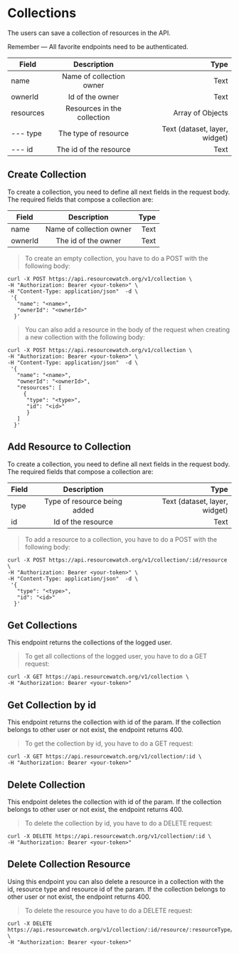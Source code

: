 # Collections

The users can save a collection of resources in the API.

<aside class="notice">
Remember — All favorite endpoints need to be authenticated.
</aside>


| Field             | Description                                                                     | Type
| ------------------|:-----------------------------------------:                                      | -----:
| name              | Name of collection owner                                                        | Text
| ownerId           | Id of the owner                                                                 | Text
| resources         | Resources in the collection                                                     | Array of Objects
| --- type          | The type of resource                                                            | Text (dataset, layer, widget)
| --- id            | The id of the resource                                                           | Text



## Create Collection

To create a collection, you need to define all next fields in the request body. The required fields that compose a collection are:

| Field             | Description                                                                     | Type
| ------------------|:-----------------------------------------:                                      | -----:
| name              | Name of collection owner                                                        | Text
| ownerId           | The id of the owner                                                             | Text


> To create an empty collection, you have to do a POST with the following body:


```shell
curl -X POST https://api.resourcewatch.org/v1/collection \
-H "Authorization: Bearer <your-token>" \
-H "Content-Type: application/json"  -d \
 '{
   "name": "<name>",
   "ownerId": "<ownerId>"
  }'
```

> You can also add a resource in the body of the request when creating a new collection with the following body:


```shell
curl -X POST https://api.resourcewatch.org/v1/collection \
-H "Authorization: Bearer <your-token>" \
-H "Content-Type: application/json"  -d \
 '{
   "name": "<name>",
   "ownerId": "<ownerId>",
   "resources": [
     {
      "type": "<type>",
      "id": "<id>"
      }
   ]
  }'
```

## Add Resource to Collection

To create a collection, you need to define all next fields in the request body. The required fields that compose a collection are:

| Field             | Description                                                                     | Type
| ------------------|:-----------------------------------------:                                      | -----:
| type              | Type of resource being added                                                    | Text (dataset, layer, widget)
| id                | Id of the resource                                                              | Text


> To add a resource to a collection, you have to do a POST with the following body:


```shell
curl -X POST https://api.resourcewatch.org/v1/collection/:id/resource \
-H "Authorization: Bearer <your-token>" \
-H "Content-Type: application/json"  -d \
 '{
   "type": "<type>",
   "id": "<id>"
  }'
```

## Get Collections

This endpoint returns the collections of the logged user.

> To get all collections of the logged user, you have to do a GET request:


```shell
curl -X GET https://api.resourcewatch.org/v1/collection \
-H "Authorization: Bearer <your-token>"
```

## Get Collection by id

This endpoint returns the collection with id of the param. If the collection belongs to other user or not exist, the endpoint returns 400.

> To get the collection by id, you have to do a GET request:


```shell
curl -X GET https://api.resourcewatch.org/v1/collection/:id \
-H "Authorization: Bearer <your-token>"
```

## Delete Collection

This endpoint deletes the collection with id of the param. If the collection belongs to other user or not exist, the endpoint returns 400.

> To delete the collection by id, you have to do a DELETE request:


```shell
curl -X DELETE https://api.resourcewatch.org/v1/collection/:id \
-H "Authorization: Bearer <your-token>"
```

## Delete Collection Resource

Using this endpoint you can also delete a resource in a collection with the id, resource type and resource id of the param. If the collection belongs to other user or not exist, the endpoint returns 400.

> To delete the resource you have to do a DELETE request:


```shell
curl -X DELETE https://api.resourcewatch.org/v1/collection/:id/resource/:resourceType/:resourceId \
-H "Authorization: Bearer <your-token>"
```
